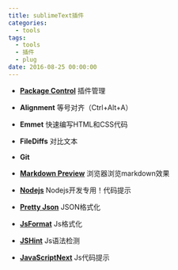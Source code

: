 ```yaml
---
title: sublimeText插件
categories: 
  - tools
tags:
  - tools
  - 插件
  - plug
date: 2016-08-25 00:00:00
---
```


* **[Package Control](https://github.com/wbond/package_control)** 插件管理

* **Alignment** 等号对齐（Ctrl+Alt+A）

* **Emmet** 快速编写HTML和CSS代码

* **FileDiffs** 对比文本

* **Git**

* **[Markdown Preview](https://github.com/revolunet/sublimetext-markdown-preview)** 浏览器浏览markdown效果

* **[Nodejs](https://github.com/tanepiper/SublimeText-Nodejs)** Nodejs开发专用！代码提示

* **[Pretty Json](https://github.com/dzhibas/SublimePrettyJson)** JSON格式化

* **[JsFormat](https://github.com/jdc0589/JsFormat)** Js格式化

* **[JSHint](https://github.com/uipoet/sublime-jshint)** Js语法检测

* **[JavaScriptNext](https://github.com/Benvie/JavaScriptNext.tmLanguage)** Js代码提示